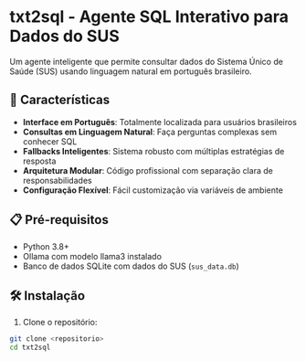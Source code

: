 # txt2sql - Agente SQL Interativo para Dados do SUS

Um agente inteligente que permite consultar dados do Sistema Único de Saúde (SUS) usando linguagem natural em português brasileiro.

## 🚀 Características

- **Interface em Português**: Totalmente localizada para usuários brasileiros
- **Consultas em Linguagem Natural**: Faça perguntas complexas sem conhecer SQL
- **Fallbacks Inteligentes**: Sistema robusto com múltiplas estratégias de resposta
- **Arquitetura Modular**: Código profissional com separação clara de responsabilidades
- **Configuração Flexível**: Fácil customização via variáveis de ambiente

## 📋 Pré-requisitos

- Python 3.8+
- Ollama com modelo llama3 instalado
- Banco de dados SQLite com dados do SUS (`sus_data.db`)

## 🛠 Instalação

1. Clone o repositório:
```bash
git clone <repositorio>
cd txt2sql